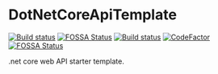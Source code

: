 # DotNetCoreApiTemplate

[![Build status](https://ci.appveyor.com/api/projects/status/gbgcit7jyeqwbqwt/branch/master?svg=true)](https://ci.appveyor.com/project/MirzaMerdovic/dotnetcore-starter/branch/master)
[![FOSSA Status](https://app.fossa.io/api/projects/git%2Bgithub.com%2FMirzaMerdovic%2FDotNetCore-WebApiStarter.svg?type=shield)](https://app.fossa.io/projects/git%2Bgithub.com%2FMirzaMerdovic%2FDotNetCore-WebApiStarter?ref=badge_shield)
[![Build status](https://ci.appveyor.com/api/projects/status/gbgcit7jyeqwbqwt/branch/master?svg=true)](https://ci.appveyor.com/project/MirzaMerdovic/dotnetcore-starter/branch/master) [![CodeFactor](https://www.codefactor.io/repository/github/mirzamerdovic/dotnetcore-webapistarter/badge)](https://www.codefactor.io/repository/github/mirzamerdovic/dotnetcore-webapistarter) [![FOSSA Status](https://app.fossa.io/api/projects/git%2Bgithub.com%2FMirzaMerdovic%2FDotNetCore-WebApiStarter.svg?type=shield)](https://app.fossa.io/projects/git%2Bgithub.com%2FMirzaMerdovic%2FDotNetCore-WebApiStarter?ref=badge_shield)

.net core web API starter template.